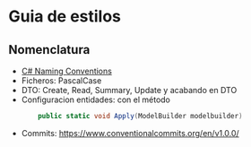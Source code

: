 # Guia de estilos

## Nomenclatura


* [C# Naming Conventions](https://github.com/ktaranov/naming-convention/blob/master/C%23%20Coding%20Standards%20and%20Naming%20Conventions.md)
* Ficheros: PascalCase
* DTO: Create, Read, Summary, Update y acabando en DTO
* Configuracion entidades: con el método
    ```c#
        public static void Apply(ModelBuilder modelbuilder)
    ```
* Commits: https://www.conventionalcommits.org/en/v1.0.0/